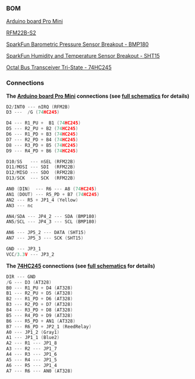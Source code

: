 ### BOM 
[Arduino board Pro Mini][1]

[RFM22B-S2][2]

[SparkFun Barometric Pressure Sensor Breakout - BMP180][3]

[SparkFun Humidity and Temperature Sensor Breakout - SHT15][4]

[Octal Bus Transceiver Tri-State - 74HC245][5]

### Connections

**The [Arduino board Pro Mini][1] connections (see [full schematics][6] for details)**
```cpp
D2/INT0 --- nIRQ (RFM2B)
D3 ---  /G (74HC245)

D4 --- R1_PU +  B1 (74HC245)
D5 --- R2_PU + B2 (74HC245)
D6 --- R1_PD + B3 (74HC245)
D7 --- R2_PD + B4 (74HC245)
D8 --- R3_PD + B5 (74HC245)
D9 --- R4_PD + B6 (74HC245)

D10/SS   --- nSEL (RFM22B)
D11/MOSI --- SDI  (RFM22B)
D12/MISO --- SDO  (RFM22B)
D13/SCK  --- SCK  (RFM22B)

AN0 (DIN)  --- R6 --- A8 (74HC245)
AN1 (DOUT) --- R5_PD + B7 (74HC245)
AN2 --- R5 + JP1_4 (Yellow)
AN3 --- nc

AN4/SDA --- JP4_2 --- SDA (BMP180)
AN5/SCL --- JP4_3 --- SCL (BMP180)

AN6 --- JP5_2 --- DATA (SHT15)
AN7 --- JP5_3 --- SCK (SHT15)

GND --- JP3_1
VCC/3.3V --- JP3_2
```


**The [74HC245][5] connections (see [full schematics][6] for details)**
```cpp
DIR --- GND
/G --- D3 (AT328)
B0 --- R1_PU + D4 (AT328)
B1 --- R2_PU + D5 (AT328)
B2 --- R1_PD + D6 (AT328)
B3 --- R2_PD + D7 (AT328)
B4 --- R3_PD + D8 (AT328)
B5 --- R4_PD + D9 (AT328)
B6 --- R5_PD + AN1 (AT328)
B7 --- R6_PD + JP2_1 (ReedRelay)
A0 --- JP1_2 (Gray1)
A1 --- JP1_1 (Blue2)
A2 --- R1 --- JP1_8
A3 --- R2 --- JP1_7
A4 --- R3 --- JP1_6
A5 --- R4 --- JP1_5
A6 --- R5 --- JP1_4
A7 --- R6 --- AN0 (AT328)
```

[1]: https://www.arduino.cc/en/Main/ArduinoBoardProMini
[2]: https://www.sparkfun.com/products/retired/10154
[3]: https://github.com/sparkfun/BMP180_Breakout_Arduino_Library
[4]: https://github.com/sparkfun/SHT15_Breakout
[5]: http://www.futurlec.com/74HC/74HC245.shtml
[6]: https://github.com/istvanzk/WStation/docs/arduino_wstation.pdf
